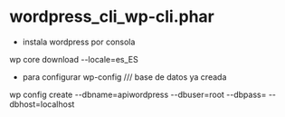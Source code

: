 # wordpress_cli_wp-cli.phar

* instala wordpress por consola

wp core download --locale=es_ES

* para configurar wp-config /// base de datos ya creada

wp config create --dbname=apiwordpress --dbuser=root --dbpass= --dbhost=localhost
